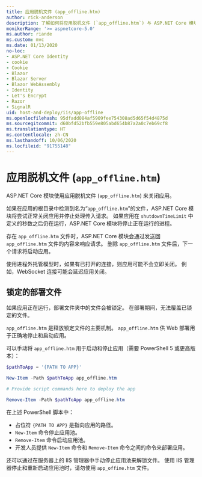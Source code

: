 ```yaml
---
title: 应用脱机文件 (app_offline.htm)
author: rick-anderson
description: 了解如何将应用脱机文件 (`app_offline.htm`) 与 ASP.NET Core 模块配合使用。
monikerRange: '>= aspnetcore-5.0'
ms.author: riande
ms.custom: mvc
ms.date: 01/13/2020
no-loc:
- ASP.NET Core Identity
- cookie
- Cookie
- Blazor
- Blazor Server
- Blazor WebAssembly
- Identity
- Let's Encrypt
- Razor
- SignalR
uid: host-and-deploy/iis/app-offline
ms.openlocfilehash: 95dfadd084af5909fee754308ad5d65f54d4875d
ms.sourcegitcommit: d60bfd52bfb559e805abd654b87a2a0c7eb69cf8
ms.translationtype: HT
ms.contentlocale: zh-CN
ms.lasthandoff: 10/06/2020
ms.locfileid: "91755148"
---
```

# <a name="app-offline-file-app_offlinehtm"></a>应用脱机文件 (`app_offline.htm`)

ASP.NET Core 模块使用应用脱机文件 (`app_offline.htm`) 来关闭应用。

如果在应用的根目录中检测到名为“`app_offline.htm`”的文件，ASP.NET Core 模块将尝试正常关闭应用并停止处理传入请求。 如果应用在 `shutdownTimeLimit` 中定义的秒数之后仍在运行，ASP.NET Core 模块将停止正在运行的进程。

存在 `app_offline.htm` 文件时，ASP.NET Core 模块会通过发送回 `app_offline.htm` 文件的内容来响应请求。 删除 `app_offline.htm` 文件后，下一个请求将启动应用。

使用进程外托管模型时，如果有已打开的连接，则应用可能不会立即关闭。 例如，WebSocket 连接可能会延迟应用关闭。

## <a name="locked-deployment-files"></a>锁定的部署文件

如果应用正在运行，部署文件夹中的文件会被锁定。 在部署期间，无法覆盖已锁定的文件。

`app_offline.htm` 是释放锁定文件的主要机制。 `app_offline.htm` 供 Web 部署用于正确地停止和启动应用。

可以手动将 `app_offline.htm` 用于启动和停止应用（需要 PowerShell 5 或更高版本）：

```powershell
$pathToApp = '{PATH TO APP}'

New-Item -Path $pathToApp app_offline.htm

# Provide script commands here to deploy the app

Remove-Item -Path $pathToApp app_offline.htm
```

在上述 PowerShell 脚本中：

* 占位符 `{PATH TO APP}` 是指向应用的路径。
* `New-Item` 命令停止应用池。
* `Remove-Item` 命令启动应用池。
* 开发人员提供 `New-Item` 命令和 `Remove-Item` 命令之间的命令来部署应用。

还可以通过在服务器上的 IIS 管理器中手动停止应用池来解锁文件。 使用 IIS 管理器停止和重新启动应用池时，请勿使用 `app_offine.htm` 文件。
